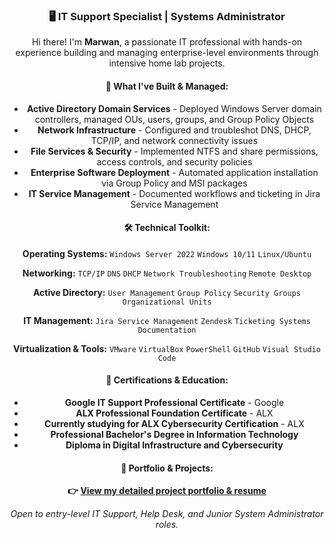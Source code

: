 <div align="center">

### 🖥️ IT Support Specialist | Systems Administrator

Hi there! I'm **Marwan**, a passionate IT professional with hands-on experience building and managing enterprise-level environments through intensive home lab projects.

#### 🔧 What I've Built & Managed:
- **Active Directory Domain Services** - Deployed Windows Server domain controllers, managed OUs, users, groups, and Group Policy Objects
- **Network Infrastructure** - Configured and troubleshot DNS, DHCP, TCP/IP, and network connectivity issues
- **File Services & Security** - Implemented NTFS and share permissions, access controls, and security policies
- **Enterprise Software Deployment** - Automated application installation via Group Policy and MSI packages
- **IT Service Management** - Documented workflows and ticketing in Jira Service Management

#### 🛠️ Technical Toolkit:
**Operating Systems:** `Windows Server 2022` `Windows 10/11` `Linux/Ubuntu`

**Networking:** `TCP/IP` `DNS` `DHCP` `Network Troubleshooting` `Remote Desktop`

**Active Directory:** `User Management` `Group Policy` `Security Groups` `Organizational Units`

**IT Management:** `Jira Service Management` `Zendesk` `Ticketing Systems` `Documentation`

**Virtualization & Tools:** `VMware` `VirtualBox` `PowerShell` `GitHub` `Visual Studio Code`

#### 📜 Certifications & Education:
- **Google IT Support Professional Certificate** - Google
- **ALX Professional Foundation Certificate** - ALX
- **Currently studying for ALX Cybersecurity Certification** - ALX
- **Professional Bachelor's Degree in Information Technology**
- **Diploma in Digital Infrastructure and Cybersecurity**

#### 📂 Portfolio & Projects:
**👉 [View my detailed project portfolio & resume](https://filali-portfolio.vercel.app)**

*Open to entry-level IT Support, Help Desk, and Junior System Administrator roles.*
</div>

